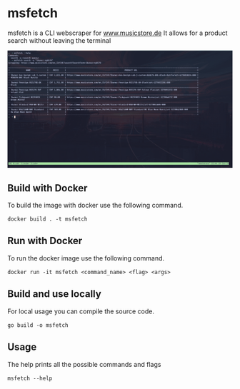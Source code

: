 # msfetch

msfetch is a CLI webscraper for www.musicstore.de
It allows for a product search without leaving the terminal

![terminal example](./terminal.png)

## Build with Docker
To build the image with docker use the following command.
```
docker build . -t msfetch
```

## Run with Docker
To run the docker image use the following command.
```
docker run -it msfetch <command_name> <flag> <args>
```
## Build and use locally
For local usage you can compile the source code. 

```
go build -o msfetch
```

## Usage
The help prints all the possible commands and flags
```
msfetch --help
```
